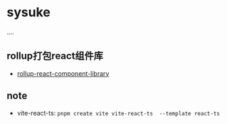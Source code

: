 # sysuke

....

## rollup打包react组件库
- [rollup-react-component-library](./demos/rollup-react-component-library)

## note

- vite-react-ts: `pnpm create vite vite-react-ts  --template react-ts`
